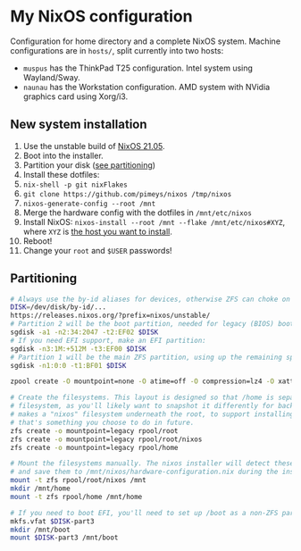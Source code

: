 # My NixOS configuration

Configuration for home directory and a complete NixOS system. Machine configurations are in `hosts/`, split currently into two hosts:

- `muspus` has the ThinkPad T25 configuration. Intel system using Wayland/Sway.
- `naunau` has the Workstation configuration. AMD system with NVidia graphics card using Xorg/i3.

## New system installation

1. Use the unstable build of [NixOS 21.05](https://releases.nixos.org/unstable/).
2. Boot into the installer.
3. Partition your disk ([see partitioning](#partitioning))
4. Install these dotfiles:
5. `nix-shell -p git nixFlakes`
6. `git clone https://github.com/pimeys/nixos /tmp/nixos`
7. `nixos-generate-config --root /mnt`
8. Merge the hardware config with the dotfiles in `/mnt/etc/nixos`
7. Install NixOS: `nixos-install --root /mnt --flake /mnt/etc/nixos#XYZ`, where
   `XYZ` is [the host you want to install](hosts/).
8. Reboot!
9. Change your `root` and `$USER` passwords!

## Partitioning

``` sh
# Always use the by-id aliases for devices, otherwise ZFS can choke on imports.
DISK=/dev/disk/by-id/...
https://releases.nixos.org/?prefix=nixos/unstable/
# Partition 2 will be the boot partition, needed for legacy (BIOS) boot
sgdisk -a1 -n2:34:2047 -t2:EF02 $DISK
# If you need EFI support, make an EFI partition:
sgdisk -n3:1M:+512M -t3:EF00 $DISK
# Partition 1 will be the main ZFS partition, using up the remaining space on the drive.
sgdisk -n1:0:0 -t1:BF01 $DISK

zpool create -O mountpoint=none -O atime=off -O compression=lz4 -O xattr=sa -O acltype=posixacl -o ashift=12 rpool $DISK-part1

# Create the filesystems. This layout is designed so that /home is separate from the root
# filesystem, as you'll likely want to snapshot it differently for backup purposes. It also
# makes a "nixos" filesystem underneath the root, to support installing multiple OSes if
# that's something you choose to do in future.
zfs create -o mountpoint=legacy rpool/root
zfs create -o mountpoint=legacy rpool/root/nixos
zfs create -o mountpoint=legacy rpool/home

# Mount the filesystems manually. The nixos installer will detect these mountpoints
# and save them to /mnt/nixos/hardware-configuration.nix during the install process.
mount -t zfs rpool/root/nixos /mnt
mkdir /mnt/home
mount -t zfs rpool/home /mnt/home

# If you need to boot EFI, you'll need to set up /boot as a non-ZFS partition.
mkfs.vfat $DISK-part3
mkdir /mnt/boot
mount $DISK-part3 /mnt/boot
```
